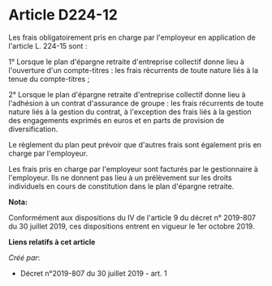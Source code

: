 # Article D224-12

Les frais obligatoirement pris en charge par l'employeur en application de l'article L. 224-15 sont :

1° Lorsque le plan d'épargne retraite d'entreprise collectif donne lieu à l'ouverture d'un compte-titres : les frais
récurrents de toute nature liés à la tenue du compte-titres ;

2° Lorsque le plan d'épargne retraite d'entreprise collectif donne lieu à l'adhésion à un contrat d'assurance de groupe : les
frais récurrents de toute nature liés à la gestion du contrat, à l'exception des frais liés à la gestion des engagements
exprimés en euros et en parts de provision de diversification.

Le règlement du plan peut prévoir que d'autres frais sont également pris en charge par l'employeur.

Les frais pris en charge par l'employeur sont facturés par le gestionnaire à l'employeur. Ils ne donnent pas lieu à un
prélèvement sur les droits individuels en cours de constitution dans le plan d'épargne retraite.

**Nota:**

Conformément aux dispositions du IV de l'article 9 du décret n° 2019-807 du 30 juillet 2019, ces dispositions entrent en
vigueur le 1er octobre 2019.

**Liens relatifs à cet article**

_Créé par_:

  - Décret n°2019-807 du 30 juillet 2019 - art. 1
